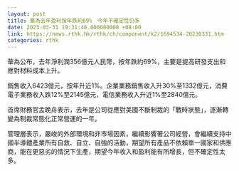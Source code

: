 ```yaml
---
layout: post
title: 華為去年盈利按年跌約69%　今年不確定性仍多
date: 2023-03-31 19:31:48.000000000 +08:00
link: https://news.rthk.hk/rthk/ch/component/k2/1694534-20230331.htm
categories: rthk
---
```


華為公布，去年淨利潤356億元人民幣，按年跌約69%，主要是提高研發支出和應對材料成本上升。

銷售收入6423億元，按年升近1%。企業業務銷售收入升30%至1332億元，消費電子業務收入跌12%至2145億元，電信業務收入升近1%至2840億元。

首席財務官孟晚舟表示，去年是公司從應對美國不斷制裁的「戰時狀態」，逐漸轉變為制裁常態化正常營運的一年。

管理層表示，嚴峻的外部環境和非市場因素，繼續影響著公司經營，會繼續支持中國半導體產業所有自救、自立、自強的活動，期望所有產品不依賴單一國家和供應商，能在更惡劣的情況下生產，期望今年收入和盈利能有所增長，但不確定性太多。
